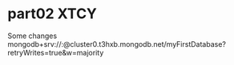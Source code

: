# part02 XTCY
Some changes
mongodb+srv://<username>:<password>@cluster0.t3hxb.mongodb.net/myFirstDatabase?retryWrites=true&w=majority
